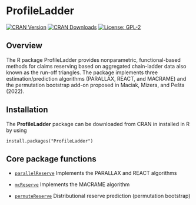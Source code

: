# ProfileLadder

[![CRAN Version](https://www.r-pkg.org/badges/version/ProfileLadder)](https://cran.r-project.org/package=ProfileLadder)
[![CRAN Downloads](https://cranlogs.r-pkg.org/badges/grand-total/ProfileLadder)](https://cran.r-project.org/package=ProfileLadder)
[![License: GPL-2](https://img.shields.io/github/v/release/42463863/ProfileLadder?style=flat-square)](https://opensource.org/licenses/GPL-2.0)

## Overview

The R package ProfileLadder provides nonparametric, functional-based methods for claims reserving based on 
aggregated chain-ladder data also known as the run-off triangles. 
The package implements three estimation/prediction algorithms (PARALLAX, REACT, and MACRAME) 
and the permutation bootstrap add-on proposed in Maciak, Mizera, and Pešta (2022). 





## Installation

The **ProfileLadder** package can be downloaded from CRAN in installed in R by using

```
install.packages("ProfileLadder")
```


## Core package functions

- [`parallelReserve`](reference/parallelReserve.html)
  Implements the PARALLAX and REACT algorithms
  
- [`mcReserve`](reference/mcReserve.html)
  Implements the MACRAME algorithm
  
- [`permuteReserve`](reference/permuteReserve.html)
  Distributional reserve prediction (permutation bootstrap)